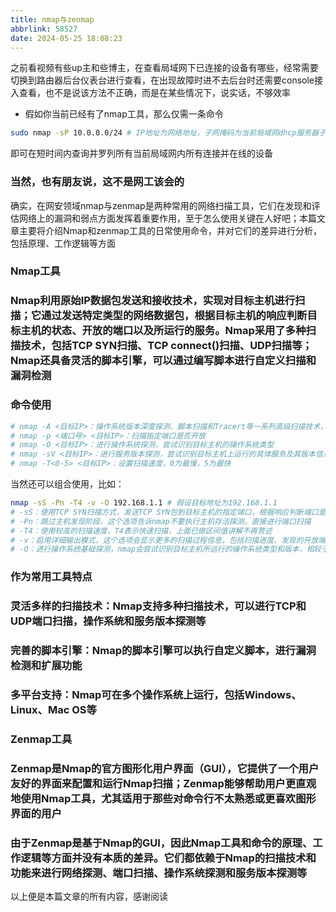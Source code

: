 ```yaml
---
title: nmap与zenmap
abbrlink: 58527
date: 2024-05-25 18:08:23
---
```


之前看视频有些up主和些博主，在查看局域网下已连接的设备有哪些，经常需要切换到路由器后台仪表台进行查看，在出现故障时进不去后台时还需要console接入查看，也不是说该方法不正确，而是在某些情况下，说实话，不够效率

- 假如你当前已经有了nmap工具，那么仅需一条命令

```bash
sudo nmap -sP 10.0.0.0/24 # IP地址为网络地址，子网掩码为当前局域网dhcp服务器子网掩码
```

即可在短时间内查询并罗列所有当前局域网内所有连接并在线的设备

### 当然，也有朋友说，这不是网工该会的

确实，在网安领域nmap与zenmap是两种常用的网络扫描工具，它们在发现和评估网络上的漏洞和弱点方面发挥着重要作用，至于怎么使用关键在人好吧；本篇文章主要将介绍Nmap和zenmap工具的日常使用命令，并对它们的差异进行分析，包括原理、工作逻辑等方面

### Nmap工具

### Nmap利用原始IP数据包发送和接收技术，实现对目标主机进行扫描；它通过发送特定类型的网络数据包，根据目标主机的响应判断目标主机的状态、开放的端口以及所运行的服务。Nmap采用了多种扫描技术，包括TCP SYN扫描、TCP connect()扫描、UDP扫描等；Nmap还具备灵活的脚本引擎，可以通过编写脚本进行自定义扫描和漏洞检测

### 命令使用

```bash
# nmap -A <目标IP>：操作系统版本深度探测、脚本扫描和Tracert等一系列高级扫描技术，这个选项可以提供更全面的信息
# nmap -p <端口号> <目标IP>：扫描指定端口是否开放
# nmap -O <目标IP>：进行操作系统探测，尝试识别目标主机的操作系统类型
# nmap -sV <目标IP>：进行服务版本探测，尝试识别目标主机上运行的具体服务及其版本信息
# nmap -T<0-5> <目标IP>：设置扫描速度，0为最慢，5为最快
```

当然还可以组合使用，比如：

```bash
nmap -sS -Pn -T4 -v -O 192.168.1.1 # 假设目标地址为192.168.1.1
# -sS：使用TCP SYN扫描方式，发送TCP SYN包到目标主机的指定端口，根据响应判断端口是否开放
# -Pn：跳过主机发现阶段，这个选项告诉nmap不要执行主机存活探测，直接进行端口扫描
# -T4：使用较高的扫描速度，T4表示快速扫描，上面已做区间值讲解不再赘述
# -v：启用详细输出模式，这个选项会显示更多的扫描过程信息，包括扫描进度、发现的开放端口等
# -O：进行操作系统基础探测，nmap会尝试识别目标主机所运行的操作系统类型和版本，相较于 -A 比较精简版

```

### 作为常用工具特点

### 灵活多样的扫描技术：Nmap支持多种扫描技术，可以进行TCP和UDP端口扫描，操作系统和服务版本探测等

### 完善的脚本引擎：Nmap的脚本引擎可以执行自定义脚本，进行漏洞检测和扩展功能

### 多平台支持：Nmap可在多个操作系统上运行，包括Windows、Linux、Mac OS等

### Zenmap工具

### Zenmap是Nmap的官方图形化用户界面（GUI），它提供了一个用户友好的界面来配置和运行Nmap扫描；Zenmap能够帮助用户更直观地使用Nmap工具，尤其适用于那些对命令行不太熟悉或更喜欢图形界面的用户

### 由于Zenmap是基于Nmap的GUI，因此Nmap工具和命令的原理、工作逻辑等方面并没有本质的差异。它们都依赖于Nmap的扫描技术和功能来进行网络探测、端口扫描、操作系统探测和服务版本探测等

以上便是本篇文章的所有内容，感谢阅读